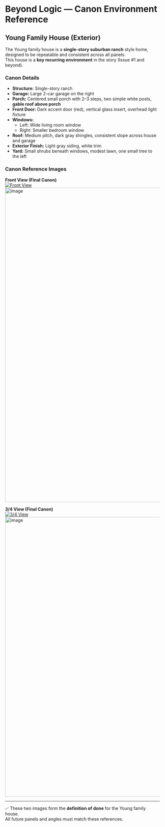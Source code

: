 
# Beyond Logic — Canon Environment Reference

## Young Family House (Exterior)

The Young family house is a **single-story suburban ranch** style home, designed to be repeatable and consistent across all panels.  
This house is a **key recurring environment** in the story (Issue #1 and beyond).

### Canon Details
- **Structure:** Single-story ranch
- **Garage:** Large 2-car garage on the right
- **Porch:** Centered small porch with 2–3 steps, two simple white posts, **gable roof above porch**
- **Front Door:** Dark accent door (red), vertical glass insert, overhead light fixture
- **Windows:**
  - Left: Wide living room window
  - Right: Smaller bedroom window
- **Roof:** Medium pitch, dark gray shingles, consistent slope across house and garage
- **Exterior Finish:** Light gray siding, white trim
- **Yard:** Small shrubs beneath windows, modest lawn, one small tree to the left

### Canon Reference Images

**Front View (Final Canon)**  
[![Front View](F80E5613-7466-45E3-A006-3686C095004F.png)](https://sdmntprsouthcentralus.oaiusercontent.com/files/00000000-95f0-61f7-926f-bd516e0c0310/raw?se=2025-09-24T02%3A00%3A23Z&sp=r&sv=2024-08-04&sr=b&scid=837e2186-b37e-5515-9472-8402050b75bd&skoid=f71d6506-3cac-498e-b62a-67f9228033a9&sktid=a48cca56-e6da-484e-a814-9c849652bcb3&skt=2025-09-23T21%3A15%3A13Z&ske=2025-09-24T21%3A15%3A13Z&sks=b&skv=2024-08-04&sig=cnXM7YkVPU4M8iTDflp4reWFwJdXs69Daq7kcVq0hHY%3D)<img width="1536" height="1024" alt="image" src="https://github.com/user-attachments/assets/eeea756d-72bb-42d2-9497-b41d8691311b" />


**3/4 View (Final Canon)**  
[![3/4 View](0A771EDB-FC48-498E-BCC9-855EF7489EFE.png)](https://chatgpt.com/backend-api/estuary/content?id=file-EPDk1UFqdAqBn7ddVkJmdf&ts=488521&p=fs&cid=1&sig=730d88f7f60ad59fecf23e4db0a54aba1bd747fb0b874ad2e1c7b8c4c1890edb&v=0)<img width="1367" height="911" alt="image" src="https://github.com/user-attachments/assets/79355979-2074-4491-aeea-82bbea13ddf3" />


---

✅ These two images form the **definition of done** for the Young family house.  
All future panels and angles must match these references.
